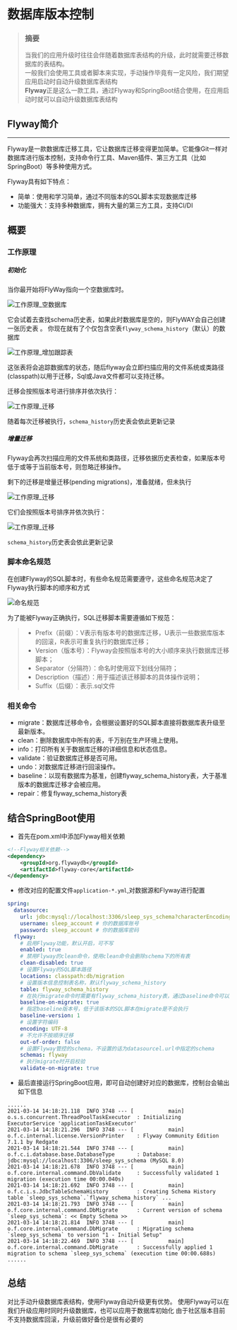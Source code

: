 # 数据库版本控制

> ### 摘要
> 当我们的应用升级时往往会伴随着数据库表结构的升级，此时就需要迁移数据库的表结构。  
> 一般我们会使用工具或者脚本来实现，手动操作毕竟有一定风险，我们期望应用启动时自动升级数据库表结构  
> **Flyway**正是这么一款工具，通过Flyway和SpringBoot结合使用，在应用启动时就可以自动升级数据库表结构

## Flyway简介
-----
Flyway是一款数据库迁移工具，它让数据库迁移变得更加简单。它能像Git一样对数据库进行版本控制，支持命令行工具、Maven插件、第三方工具（比如SpringBoot）等多种使用方式。

Flyway具有如下特点：

* 简单：使用和学习简单，通过不同版本的SQL脚本实现数据库迁移
* 功能强大：支持多种数据库，拥有大量的第三方工具，支持CI/DI

## 概要
### 工作原理

##### 初始化
当你最开始将FlyWay指向一个空数据库时。

![工作原理_空数据库](http://sleepclound.ltd:9000/docs/server_manual/flyway_work1.png)

它会试着去查找schema历史表，如果此时数据库是空的，则FlyWAY会自己创建一张历史表 。
你现在就有了个仅包含空表`flyway_schema_history`（默认）的数据库

![工作原理_增加跟踪表](http://sleepclound.ltd:9000/docs/server_manual/flyway_work2.png)

这张表将会追踪数据库的状态，随后flyway会立即扫描应用的文件系统或类路径(classpath)以用于迁移，Sql或Java文件都可以支持迁移。

迁移会按照版本号进行排序并依次执行：

![工作原理_迁移](http://sleepclound.ltd:9000/docs/server_manual/flyway_work3.png)

随着每次迁移被执行，`schema_history`历史表会依此更新记录

##### 增量迁移

Flyway会再次扫描应用的文件系统和类路径，迁移依据历史表检查，如果版本号低于或等于当前版本号，则忽略迁移操作。

剩下的迁移是增量迁移(pending migrations)，准备就绪，但未执行

![工作原理_迁移](http://sleepclound.ltd:9000/docs/server_manual/flyway_work4.png)

它们会按照版本号排序并依次执行：

![工作原理_迁移](http://sleepclound.ltd:9000/docs/server_manual/flyway_work5.png)

`schema_history`历史表会依此更新记录

### 脚本命名规范
在创建Flyway的SQL脚本时，有些命名规范需要遵守，这些命名规范决定了Flyway执行脚本的顺序和方式

![命名规范](http://sleepclound.ltd:9000/docs/server_manual/flyway_model.png)

为了能被Flyway正确执行，SQL迁移脚本需要遵循如下规范：
> * Prefix（前缀）：V表示有版本号的数据库迁移，U表示一些数据库版本的回滚，R表示可重复执行的数据库迁移；
> * Version（版本号）：Flyway会按照版本号的大小顺序来执行数据库迁移脚本；
> * Separator（分隔符）：命名时使用双下划线分隔符；
> * Description（描述）：用于描述该迁移脚本的具体操作说明；
> * Suffix（后缀）：表示.sql文件
### 相关命令
* migrate：数据库迁移命令，会根据设置好的SQL脚本直接将数据库表升级至最新版本。
* clean：删除数据库中所有的表，千万别在生产环境上使用。
* info：打印所有关于数据库迁移的详细信息和状态信息。
* validate：验证数据库迁移是否可用。
* undo：对数据库迁移进行回滚操作。
* baseline：以现有数据库为基准，创建flyway_schema_history表，大于基准版本的数据库迁移才会被应用。
* repair：修复flyway_schema_history表

## 结合SpringBoot使用

* 首先在pom.xml中添加Flyway相关依赖
```xml
<!--Flyway相关依赖-->
<dependency>
    <groupId>org.flywaydb</groupId>
    <artifactId>flyway-core</artifactId>
</dependency>
```

* 修改对应的配置文件`application-*.yml`,对数据源和Flyway进行配置
```yaml
spring:
  datasource:
    url: jdbc:mysql://localhost:3306/sleep_sys_schema?characterEncoding=UTF-8&useSSL=false&serverTimezone=UTC
    username: sleep_account # 你的数据库账号
    password: sleep_account # 你的数据库密码
  flyway:
    # 启用Flyway功能，默认开启，可不写
    enabled: true
    # 禁用Flyway的clean命令，使用clean命令会删除schema下的所有表
    clean-disabled: true
    # 设置Flyway的SQL脚本路径
    locations: classpath:db/migration
    # 设置版本信息控制表名称，默认flyway_schema_history
    table: flyway_schema_history
    # 在执行migrate命令时需要有flyway_schema_history表，通过baseline命令可以生成该表
    baseline-on-migrate: true
    # 指定baseline版本号，低于该版本的SQL脚本在migrate是不会执行
    baseline-version: 1
    # 设置字符编码
    encoding: UTF-8
    # 不允许不按顺序迁移
    out-of-order: false
    # 设置Flyway管控的schema，不设置的话为datasourcel.url中指定的schema
    schemas: flyway
    # 执行migrate时开启校验
    validate-on-migrate: true
```
* 最后直接运行SpringBoot应用，即可自动创建好对应的数据库，控制台会输出如下信息
```
......
2021-03-14 14:18:21.118  INFO 3748 --- [           main] o.s.s.concurrent.ThreadPoolTaskExecutor  : Initializing ExecutorService 'applicationTaskExecutor'
2021-03-14 14:18:21.296  INFO 3748 --- [           main] o.f.c.internal.license.VersionPrinter    : Flyway Community Edition 7.1.1 by Redgate
2021-03-14 14:18:21.544  INFO 3748 --- [           main] o.f.c.i.database.base.DatabaseType       : Database: jdbc:mysql://localhost:3306/sleep_sys_schema (MySQL 8.0)
2021-03-14 14:18:21.678  INFO 3748 --- [           main] o.f.core.internal.command.DbValidate     : Successfully validated 1 migration (execution time 00:00.040s)
2021-03-14 14:18:21.692  INFO 3748 --- [           main] o.f.c.i.s.JdbcTableSchemaHistory         : Creating Schema History table `sleep_sys_schema`.`flyway_schema_history` ...
2021-03-14 14:18:21.793  INFO 3748 --- [           main] o.f.core.internal.command.DbMigrate      : Current version of schema `sleep_sys_schema`: << Empty Schema >>
2021-03-14 14:18:21.814  INFO 3748 --- [           main] o.f.core.internal.command.DbMigrate      : Migrating schema `sleep_sys_schema` to version "1 - Initial Setup"
2021-03-14 14:18:22.469  INFO 3748 --- [           main] o.f.core.internal.command.DbMigrate      : Successfully applied 1 migration to schema `sleep_sys_schema` (execution time 00:00.688s)
......
```
## 总结
对比手动升级数据库表结构，使用Flyway自动升级更有优势。
使用Flyway可以在我们升级应用时同时升级数据库，也可以应用于数据库初始化
由于社区版本目前不支持数据库回滚，升级前做好备份是很有必要的